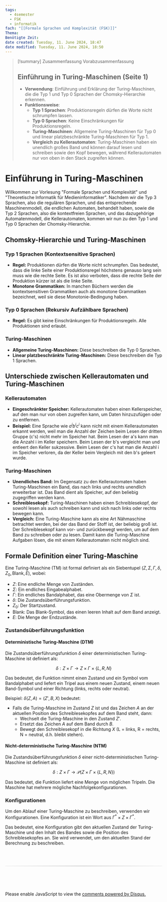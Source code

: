 ```yaml
---
tags:
  - 4semester
  - FSK
  - informatik
fach: "[[Formale Sprachen und Komplexität (FSK)]]"
Thema:
Benötigte Zeit:
date created: Tuesday, 11. June 2024, 18:47
date modified: Tuesday, 11. June 2024, 18:50
---
```


> [!summary] Zusammenfassung Vorabzusammenfassung
>
> ## Einführung in Turing-Maschinen (Seite 1)
>
> - **Verwendung**: Einführung und Erklärung der Turing-Maschinen, die die Typ 1 und Typ 0 Sprachen der Chomsky-Hierarchie erkennen.
> - **Funktionsweise**:
>   - **Typ 1 Sprachen**: Produktionsregeln dürfen die Worte nicht schrumpfen lassen.
>   - **Typ 0 Sprachen**: Keine Einschränkungen für Produktionsregeln.
>   - **Turing-Maschinen**: Allgemeine Turing-Maschinen für Typ 0 und linear platzbeschränkte Turing-Maschinen für Typ 1.
>   - **Vergleich zu Kellerautomaten**: Turing-Maschinen haben ein unendlich großes Band und können darauf lesen und schreiben sowie den Kopf bewegen, während Kellerautomaten nur von oben in den Stack zugreifen können.

# Einführung in Turing-Maschinen

Willkommen zur Vorlesung "Formale Sprachen und Komplexität" und "Theoretische Informatik für Medieninformatiker". Nachdem wir die Typ 3 Sprachen, also die regulären Sprachen, und das entsprechende Maschinenmodell, die endlichen Automaten, behandelt haben, sowie die Typ 2 Sprachen, also die kontextfreien Sprachen, und das dazugehörige Automatenmodell, die Kellerautomaten, kommen wir nun zu den Typ 1 und Typ 0 Sprachen der Chomsky-Hierarchie.

## Chomsky-Hierarchie und Turing-Maschinen

### Typ 1 Sprachen (Kontextsensitive Sprachen)

- **Regel:** Produktionen dürfen die Worte nicht schrumpfen. Das bedeutet, dass die linke Seite einer Produktionsregel höchstens genauso lang sein muss wie die rechte Seite. Es ist also verboten, dass die rechte Seite der Produktion kürzer ist als die linke Seite.
- **Monotone Grammatiken:** In manchen Büchern werden die kontextsensitiven Grammatiken auch als monotone Grammatiken bezeichnet, weil sie diese Monotonie-Bedingung haben.

### Typ 0 Sprachen (Rekursiv Aufzählbare Sprachen)

- **Regel:** Es gibt keine Einschränkungen für Produktionsregeln. Alle Produktionen sind erlaubt.

### Turing-Maschinen

- **Allgemeine Turing-Maschinen:** Diese beschreiben die Typ 0 Sprachen.
- **Linear platzbeschränkte Turing-Maschinen:** Diese beschreiben die Typ 1 Sprachen.

## Unterschiede zwischen Kellerautomaten und Turing-Maschinen

### Kellerautomaten

- **Eingeschränkter Speicher:** Kellerautomaten haben einen Kellerspeicher, auf den man nur von oben zugreifen kann, um Daten hinzuzufügen oder zu entfernen.
- **Beispiel:** Eine Sprache wie $a^i b^i c^i$ kann nicht mit einem Kellerautomaten erkannt werden, weil man die Anzahl der Zeichen beim Lesen der dritten Gruppe (c's) nicht mehr im Speicher hat. Beim Lesen der a's kann man die Anzahl i im Keller speichern. Beim Lesen der b's vergleicht man und entleert den Keller sukzessive. Beim Lesen der c's hat man die Anzahl i im Speicher verloren, da der Keller beim Vergleich mit den b's geleert wurde.

### Turing-Maschinen

- **Unendliches Band:** Im Gegensatz zu den Kellerautomaten haben Turing-Maschinen ein Band, das nach links und rechts unendlich erweiterbar ist. Das Band dient als Speicher, auf den beliebig zugegriffen werden kann.
- **Schreiblesekopf:** Turing-Maschinen haben einen Schreiblesekopf, der sowohl lesen als auch schreiben kann und sich nach links oder rechts bewegen kann.
- **Vergleich:** Eine Turing-Maschine kann als eine Art Nähmaschine betrachtet werden, bei der das Band der Stoff ist, der beliebig groß ist. Der Schreiblesekopf kann vor- und zurückbewegt werden, um auf dem Band zu schreiben oder zu lesen. Damit kann die Turing-Maschine Aufgaben lösen, die mit einem Kellerautomaten nicht möglich sind.

## Formale Definition einer Turing-Maschine

Eine Turing-Maschine (TM) ist formal definiert als ein Siebentupel $(Z, \Sigma, \Gamma, \delta, Z_0, \text{Blank}, E)$, wobei:

- $Z$: Eine endliche Menge von Zuständen.
- $\Sigma$: Ein endliches Eingabealphabet.
- $\Gamma$: Ein endliches Bandalphabet, das eine Obermenge von $\Sigma$ ist.
- $\delta$: Die Zustandsüberführungsfunktion.
- $Z_0$: Der Startzustand.
- $\text{Blank}$: Das Blank-Symbol, das einen leeren Inhalt auf dem Band anzeigt.
- $E$: Die Menge der Endzustände.

### Zustandsüberführungsfunktion

#### Deterministische Turing-Maschine (DTM)

Die Zustandsüberführungsfunktion $\delta$ einer deterministischen Turing-Maschine ist definiert als:

$$
\delta: Z \times \Gamma \rightarrow Z \times \Gamma \times \{L, R, N\}
$$

Das bedeutet, die Funktion nimmt einen Zustand und ein Symbol vom Bandalphabet und liefert ein Tripel aus einem neuen Zustand, einem neuen Band-Symbol und einer Richtung (links, rechts oder neutral).

Beispiel: $\delta(Z, A) = (Z', B, X)$ bedeutet:

- Falls die Turing-Maschine im Zustand $Z$ ist und das Zeichen $A$ an der aktuellen Position des Schreiblesekopfes auf dem Band steht, dann:
  - Wechselt die Turing-Maschine in den Zustand $Z'$.
  - Ersetzt das Zeichen $A$ auf dem Band durch $B$.
  - Bewegt den Schreiblesekopf in die Richtung $X$ (L = links, R = rechts, N = neutral, d.h. bleibt stehen).

#### Nicht-deterministische Turing-Maschine (NTM)

Die Zustandsüberführungsfunktion $\delta$ einer nicht-deterministischen Turing-Maschine ist definiert als:

$$
\delta: Z \times \Gamma \rightarrow \mathcal{P}(Z \times \Gamma \times \{L, R, N\})
$$

Das bedeutet, die Funktion liefert eine Menge von möglichen Tripeln. Die Maschine hat mehrere mögliche Nachfolgekonfigurationen.

### Konfigurationen

Um den Ablauf einer Turing-Maschine zu beschreiben, verwenden wir Konfigurationen. Eine Konfiguration ist ein Wort aus $\Gamma^* \times Z \times \Gamma^*$.

Das bedeutet, eine Konfiguration gibt den aktuellen Zustand der Turing-Maschine und den Inhalt des Bandes sowie die Position des Schreiblesekopfes an. Sie wird verwendet, um den aktuellen Stand der Berechnung zu beschreiben.

<!-- DISQUS SCRIPT COMMENT START -->

<hr style="border: none; height: 2px; background: linear-gradient(to right, #f0f0f0, #ccc, #f0f0f0); margin-top: 4rem; margin-bottom: 5rem;">
<div id="disqus_thread"></div>
<script>
    /**
    *  RECOMMENDED CONFIGURATION VARIABLES: EDIT AND UNCOMMENT THE SECTION BELOW TO INSERT DYNAMIC VALUES FROM YOUR PLATFORM OR CMS.
    *  LEARN WHY DEFINING THESE VARIABLES IS IMPORTANT: https://disqus.com/admin/universalcode/#configuration-variables    */
    /*
    var disqus_config = function () {
    this.page.url = PAGE_URL;  // Replace PAGE_URL with your page's canonical URL variable
    this.page.identifier = PAGE_IDENTIFIER; // Replace PAGE_IDENTIFIER with your page's unique identifier variable
    };
    */
    (function() { // DON'T EDIT BELOW THIS LINE
    var d = document, s = d.createElement('script');
    s.src = 'https://myuninotes.disqus.com/embed.js';
    s.setAttribute('data-timestamp', +new Date());
    (d.head || d.body).appendChild(s);
    })();
</script>
<noscript>Please enable JavaScript to view the <a href="https://disqus.com/?ref_noscript">comments powered by Disqus.</a></noscript>

<!-- DISQUS SCRIPT COMMENT END -->
